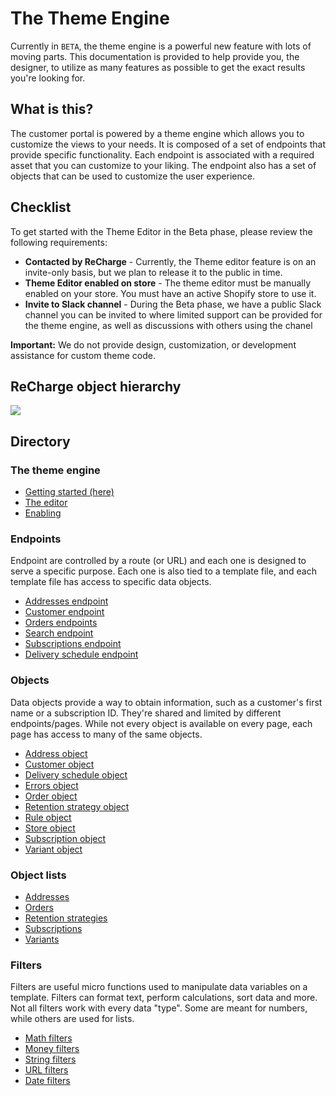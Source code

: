 # The Theme Engine

Currently in `BETA`, the theme engine is a powerful new feature with lots of moving parts. This documentation is provided to help provide you, the designer, to utilize as many features as possible to get the exact results you're looking for.

## What is this?

The customer portal is powered by a theme engine which allows you to customize the views to your needs. It is composed of a set of endpoints that provide specific functionality. Each endpoint is associated with a required asset that you can customize to your liking. The endpoint also has a set of objects that can be used to customize the user experience.

## Checklist

To get started with the Theme Editor in the Beta phase, please review the following requirements:

* **Contacted by ReCharge** - Currently, the Theme editor feature is on an invite-only basis, but we plan to release it to the public in time.
* **Theme Editor enabled on store** - The theme editor must be manually enabled on your store. You must have an active Shopify store to use it.
* **Invite to Slack channel** - During the Beta phase, we have a public Slack channel you can be invited to where limited support can be provided for the theme engine, as well as discussions with others using the chanel

**Important:** We do not provide design, customization, or development assistance for custom theme code.

## ReCharge object hierarchy

<img src="images/shop.png">

## Directory

### The theme engine

* [Getting started (here)](Theme-engine%3A-Getting-Started)
* [The editor](Theme-engine%3A-Editor)
* [Enabling](Theme-engine%3A-Switching)

### Endpoints
Endpoint are controlled by a route (or URL) and each one is designed to serve a specific purpose. Each one is also tied to a template file, and each template file has access to specific data objects.

* [Addresses endpoint](Theme-endpoints%3A-Address)
* [Customer endpoint](Theme-endpoints%3A-Customer)
* [Orders endpoints](Theme-endpoints%3A-Order)
* [Search endpoint](Theme-endpoints%3A-Search)
* [Subscriptions endpoint](Theme-endpoints%3A-Subscription)
* [Delivery schedule endpoint](Theme-endpoints%3A-Delivery-schedule)

### Objects
Data objects provide a way to obtain information, such as a customer's first name or a subscription ID. They're shared and limited by different endpoints/pages. While not every object is available on every page, each page has access to many of the same objects.

* [Address object](Theme-objects%3A-Address)
* [Customer object](Theme-objects%3A-Customer)
* [Delivery schedule object](Theme-objects%3A-Delivery-schedule)
* [Errors object](Theme-objects%3A-Errors)
* [Order object](Theme-objects%3A-Order)
* [Retention strategy object](Theme-objects%3A-Retention-strategy)
* [Rule object](Theme-objects%3A-Rule)
* [Store object](Theme-objects%3A-Store)
* [Subscription object](Theme-objects%3A-Subscription)
* [Variant object](Theme-objects%3A-Variant)

### Object lists
* [Addresses](Theme-objects%3A-Addresses)
* [Orders](Theme-objects%3A-Orders)
* [Retention strategies](Theme-objects%3A-Retention-strategies)
* [Subscriptions](Theme-objects%3A-Subscriptions)
* [Variants](Theme-objects%3A-Variants)

### Filters
Filters are useful micro functions used to manipulate data variables on a template. Filters can format text, perform calculations, sort data and more. Not all filters work with every data "type". Some are meant for numbers, while others are used for lists.

* [Math filters](Theme-filters%3A-Math)
* [Money filters](Theme-filters%3A-Money)
* [String filters](Theme-filters%3A-String)
* [URL filters](Theme-filters%3A-URL)
* [Date filters](Theme-filters%3A-Date)